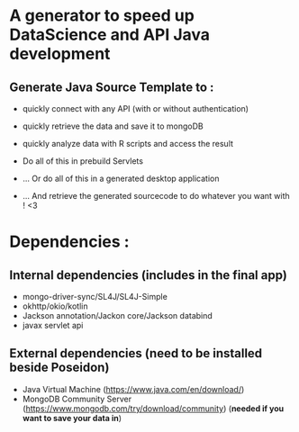 A generator to speed up DataScience and API Java development
=============================================================

Generate Java Source Template to :
-------------------------------
* quickly connect with any API (with or without authentication)
* quickly retrieve the data and save it to mongoDB
* quickly analyze data with R scripts and access the result
* Do all of this in prebuild Servlets
* ... Or do all of this in a generated desktop application

* ... And retrieve the generated sourcecode to do whatever you want with ! <3

Dependencies :
==============
Internal dependencies (includes in the final app)
-------------------------------------------------
  - mongo-driver-sync/SL4J/SL4J-Simple
  - okhttp/okio/kotlin
  - Jackson annotation/Jackon core/Jackson databind
  - javax servlet api
  
External dependencies (need to be installed beside Poseidon)
------------------------------------------------------------
 - Java Virtual Machine (https://www.java.com/en/download/)
 - MongoDB Community Server (https://www.mongodb.com/try/download/community) (**needed if you want to save your data in**)
